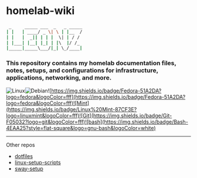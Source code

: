 # homelab-wiki
```bash
 _     _____ ___  _   _ _____
| |   | ____/ _ \| \ | |__  /
| |   |  _|| | | |  \| | / / 
| |___| |__| |_| | |\  |/ /_ 
|_____|_____\___/|_| \_/____|
```
### This repository contains my homelab documentation files, notes, setups, and configurations for infrastructure, applications, networking, and more. 

![Linux](https://img.shields.io/badge/Linux-FCC624?logo=linux&logoColor=black)![Debian](https://img.shields.io/badge/Debian-A81D33?logo=debian&logoColor=fff)![https://img.shields.io/badge/Fedora-51A2DA?logo=fedora&logoColor=fff](https://img.shields.io/badge/Fedora-51A2DA?logo=fedora&logoColor=fff)![Mint](https://img.shields.io/badge/Linux%20Mint-87CF3E?logo=linuxmint&logoColor=fff)![Git](https://img.shields.io/badge/Git-F05032?logo=git&logoColor=fff)![bash](https://img.shields.io/badge/Bash-4EAA25?style=flat-square&logo=gnu-bash&logoColor=white)

---
Other repos
- [dotfiles](https://github.com/leonzwrx/dotfiles)
- [linux-setup-scripts](https://github.com/leonzwrx/linux-setup-scripts)
- [sway-setup]( https://github.com/leonzwrx/sway-setup)